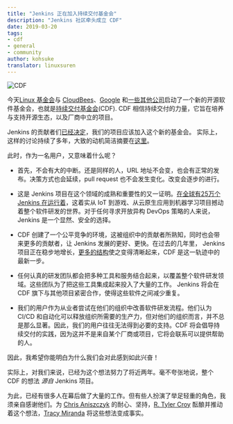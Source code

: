 ```yaml
---
title: "Jenkins 正在加入持续交付基金会"
description: "Jenkins 社区牵头成立 CDF"
date: 2019-03-20
tags:
- cdf
- general
- community
author: kohsuke
translator: linuxsuren
---
```


![CDF](cdf-logo.png)

今天[Linux 基金会](https://www.linuxfoundation.org/)与 [CloudBees](https://www.cloudbees.com/)、[Google](https://about.google/) 和[一些其他公司](https://cd.foundation/members/)启动了一个新的开源软件基金会，也就是[持续交付基金会](http://cd.foundation/)(CDF). CDF 相信持续交付的力量，它旨在培养与支持开源生态，以及厂商中立的项目。

Jenkins 的贡献者们[已经决定](https://groups.google.com/forum/#!topic/jenkinsci-dev/KFhQaYEl70c)，我们的项目应该加入这个新的基金会。
实际上，这样的讨论持续了多年，大致的动机简洁摘要在[这里](https://groups.google.com/d/topic/jenkinsci-dev/1w57jl3K4S4/discussion)。

此时，作为一名用户，又意味着什么呢？

* 首先，不会有大的中断。还是同样的人，URL 地址不会变，也会有正常的发布。决策方式也会延续，pull request 也不会发生变化。改变会逐步的进行。

* 这是 Jenkins 项目在这个领域的成熟和重要性的又一证明。[在全球有25万个 Jenkins 在运行着](http://stats.jenkins.io/jenkins-stats/svg/svgs.html)，这着实从 IoT 到游戏、从云原生应用到机器学习项目撼动着整个软件研发的世界。对于任何寻求开放异构 DevOps 策略的人来说，
Jenkins 是一个显然、安全的选择。

* CDF 创建了一个公平竞争的环境，这被组织中的贡献者所熟知，同时也会带来更多的贡献者，让 Jenkins 发展的更好、更快。在过去的几年里，
Jenkins 项目正在稳步地增长，[更多的](https://jenkins.io/sigs/)[结构](https://github.com/jenkinsci/jep/tree/master/jep#index-of-jenkins-enhancement-proposals)使之变得清晰起来，CDF 是这一轨迹中的最新一步。

* 任何认真的研发团队都会把多种工具和服务结合起来，以覆盖整个软件研发领域。这些团队为了把这些工具集成起来投入了大量的工作。
Jenkins 将会在 CDF 旗下与其他项目紧密合作，使得这些软件之间减少重复。

* 我们的用户作为从业者尝试在他们的组织中改善软件研发流程。他们认为 CI/CD 和自动化可以释放组织所需要的生产力，但对他们的组织而言，并不总是那么显著。因此，我们的用户往往无法得到必要的支持。CDF 将会倡导持续交付的实践，因为这并不是来自某个厂商或项目，它将会联系可以提供帮助的人。

因此，我希望你能明白为什么我们会对此感到如此兴奋！

实际上，对我们来说，已经为这个想法努力了将近两年。毫不夸张地说，整个 CDF 的想法 _源自_ Jenkins 项目。

为此，已经有很多人在幕后做了大量的工作。但有些人扮演了举足轻重的角色，我须亲自感谢他们。为 [Chris Aniszczyk](https://github.com/caniszczyk) 的耐心、坚持，[R. Tyler Croy](https://github.com/rtyler) 酝酿并推动着这个想法，[Tracy Miranda](https://github.com/tracymiranda) 将这些想法变成事实。
